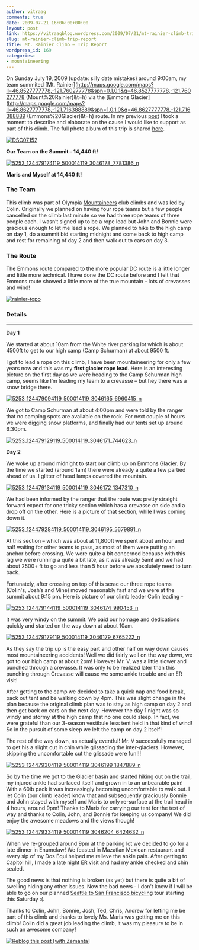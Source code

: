 ```yaml
---
author: vitraag
comments: true
date: 2009-07-21 16:06:00+00:00
layout: post
link: https://vitraagblog.wordpress.com/2009/07/21/mt-rainier-climb-trip-report/
slug: mt-rainier-climb-trip-report
title: Mt. Rainier Climb – Trip Report
wordpress_id: 169
categories:
- mountaineering
---
```


On Sunday July 19, 2009 (update: silly date mistakes) around 9:00am, my team summited [Mt. Rainier](http://maps.google.com/maps?ll=46.8527777778,-121.760277778&spn=0.1,0.1&q=46.8527777778,-121.760277778 (Mount%20Rainier)&t=h) via the [Emmons Glacier](http://maps.google.com/maps?ll=46.8627777778,-121.716388889&spn=1.0,1.0&q=46.8627777778,-121.716388889 (Emmons%20Glacier)&t=h) route. In my previous [post](http://vitraag.blogspot.com/2009/07/mt-rainier-climb-cause.html) I took a moment to describe and elaborate on the cause I would like to support as part of this climb. The full photo album of this trip is shared [here](http://www.facebook.com/home.php#/album.php?aid=126180&id=500014119).

 

[![DSC07152](http://lh4.ggpht.com/_Jc7k7_ysg2g/SmXq_tA0UuI/AAAAAAAAEv0/RYqeT4IY-zo/DSC07152_thumb%5B3%5D.jpg?imgmax=800)](http://lh6.ggpht.com/_Jc7k7_ysg2g/SmXq_IqMFeI/AAAAAAAAEvw/HCmzdMj-kVA/s1600-h/DSC07152%5B5%5D.jpg)

 

**Our Team on the Summit – 14,440 ft!**

 

[![5253_124479174119_500014119_3046178_7781386_n](http://lh3.ggpht.com/_Jc7k7_ysg2g/SmXrAQ50TEI/AAAAAAAAEv8/5hZQ5AOTYPo/5253_124479174119_500014119_3046178_7781386_n_thumb%5B4%5D.jpg?imgmax=800)](http://lh4.ggpht.com/_Jc7k7_ysg2g/SmXrAE3W9AI/AAAAAAAAEv4/0bDEt6TwUtk/s1600-h/5253_124479174119_500014119_3046178_7781386_n%5B8%5D.jpg)

 

**Maris and Myself at 14,440 ft!**

 

### The Team

 

This climb was part of Olympia [Mountaineers](http://www.mountaineers.org/) club climbs and was led by Colin. Originally we planned on having four rope teams but a few people cancelled on the climb last minute so we had three rope teams of three people each. I wasn’t signed up to be a rope lead but John and Bonnie were gracious enough to let me lead a rope. We planned to hike to the high camp on day 1, do a summit bid starting midnight and come back to high camp and rest for remaining of day 2 and then walk out to cars on day 3. 

 

### The Route

 

The Emmons route compared to the more popular DC route is a little longer and little more technical. I have done the DC route before and I felt that Emmons route showed a little more of the true mountain – lots of crevasses and wind!

 

[![rainier-topo](http://lh3.ggpht.com/_Jc7k7_ysg2g/SmX5eDNhW4I/AAAAAAAAExQ/vZFpq7ye7Ek/rainier-topo_thumb.gif?imgmax=800)](http://lh3.ggpht.com/_Jc7k7_ysg2g/SmX6YsY_KaI/AAAAAAAAExM/dKJQPQYhj3o/s1600-h/rainier-topo.gif)

 

### Details

 

****

 

**Day 1**

 

We started at about 10am from the White river parking lot which is about 4500ft to get to our high camp (Camp Schurman) at about 9500 ft.

 

I got to lead a rope on this climb, I have been mountaineering for only a few years now and this was my **first glacier rope lead**. Here is an interesting picture on the first day as we were heading to the Camp Schurman high camp, seems like I’m leading my team to a crevasse – but hey there was a snow bridge there.

 

[![5253_124479094119_500014119_3046165_6960415_n](http://lh4.ggpht.com/_Jc7k7_ysg2g/SmXxmdSFnBI/AAAAAAAAEwI/xduL4Idm6sc/5253_124479094119_500014119_3046165_6960415_n_thumb.jpg?imgmax=800)](http://lh3.ggpht.com/_Jc7k7_ysg2g/SmXxl7VaN5I/AAAAAAAAEwA/-doRMg-75Ro/s1600-h/5253_124479094119_500014119_3046165_6960415_n%5B2%5D.jpg)

 

We got to Camp Schurman at about 4:00pm and were told by the ranger that no camping spots are available on the rock. For next couple of hours we were digging snow platforms, and finally had our tents set up around 6:30pm.

 

[![5253_124479129119_500014119_3046171_744623_n](http://lh5.ggpht.com/_Jc7k7_ysg2g/SmXxn31k5AI/AAAAAAAAEwQ/Ag2WtsV7EoI/5253_124479129119_500014119_3046171_744623_n_thumb.jpg?imgmax=800)](http://lh3.ggpht.com/_Jc7k7_ysg2g/SmXxneyQcGI/AAAAAAAAEwM/hB3JRStNdLU/s1600-h/5253_124479129119_500014119_3046171_744623_n%5B2%5D.jpg)

 

**Day 2**

 

We woke up around midnight to start our climb up on Emmons Glacier. By the time we started (around 1am) there were already a quite a few partied ahead of us. I glitter of head lamps covered the mountain. 

 

[![5253_124479134119_500014119_3046172_1347310_n](http://lh5.ggpht.com/_Jc7k7_ysg2g/SmXxoSaS6KI/AAAAAAAAEwY/uM6S_8o-3yk/5253_124479134119_500014119_3046172_1347310_n_thumb.jpg?imgmax=800)](http://lh5.ggpht.com/_Jc7k7_ysg2g/SmXxoJ2PxHI/AAAAAAAAEwU/AnGzTd332XE/s1600-h/5253_124479134119_500014119_3046172_1347310_n%5B2%5D.jpg)

 

We had been informed by the ranger that the route was pretty straight forward expect for one tricky section which has a crevasse on side and a drop off on the other. Here is a picture of that section, while I was coming down it.

 

[![5253_124479284119_500014119_3046195_5679891_n](http://lh5.ggpht.com/_Jc7k7_ysg2g/SmXxpJiDXyI/AAAAAAAAEwg/GoHDOYu6iac/5253_124479284119_500014119_3046195_5679891_n_thumb.jpg?imgmax=800)](http://lh6.ggpht.com/_Jc7k7_ysg2g/SmXxop_KUDI/AAAAAAAAEwc/3DSfrTcza8o/s1600-h/5253_124479284119_500014119_3046195_5679891_n%5B2%5D.jpg)

 

At this section – which was about at 11,800ft we spent about an hour and half waiting for other teams to pass, as most of them were putting an anchor before crossing. We were quite a bit concerned because with this lag we were running a quite a bit late, as it was already 5am! and we had about 2500+ ft to go and less than 5 hour before we absolutely need to turn back.

 

Fortunately, after crossing on top of this serac our three rope teams (Colin's, Josh’s and Mine) moved reasonably fast and we were at the summit about 9:15 pm. Here is picture of our climb leader Colin leading -

 

[![5253_124479144119_500014119_3046174_990453_n](http://lh3.ggpht.com/_Jc7k7_ysg2g/SmXxpyfmZkI/AAAAAAAAEwo/Cj379B2r2S4/5253_124479144119_500014119_3046174_990453_n_thumb.jpg?imgmax=800)](http://lh3.ggpht.com/_Jc7k7_ysg2g/SmXxpf8QUeI/AAAAAAAAEwk/xFC0btTD6d0/s1600-h/5253_124479144119_500014119_3046174_990453_n%5B2%5D.jpg)

 

It was very windy on the summit. We paid our homage and dedications quickly and started on the way down at about 10am.

 

[![5253_124479179119_500014119_3046179_6765222_n](http://lh6.ggpht.com/_Jc7k7_ysg2g/SmXxrdS3RaI/AAAAAAAAEww/aEFI8C3T-aE/5253_124479179119_500014119_3046179_6765222_n_thumb.jpg?imgmax=800)](http://lh5.ggpht.com/_Jc7k7_ysg2g/SmXxqXDy_GI/AAAAAAAAEws/6cahlDarz_s/s1600-h/5253_124479179119_500014119_3046179_6765222_n%5B2%5D.jpg)

 

As they say the trip up is the easy part and other half on way down causes most mountaineering accidents! Well we did fairly well on the way down, we got to our high camp at about 2pm! However Mr. V, was a little slower and punched through a crevasse. It was only to be realized later than this punching through Crevasse will cause we some ankle trouble and an ER visit!

 

After getting to the camp we decided to take a quick nap and food break, pack out tent and be walking down by 4pm. This was slight change in the plan because the original climb plan was to stay as high camp on day 2 and then get back on cars on the next day. However the day 1 night was so windy and stormy at the high camp that no one could sleep. In fact, we were grateful than our 3-season vestibule less tent held in that kind of wind! So in the pursuit of some sleep we left the camp on day 2 itself!

 

The rest of the way down, as actually eventful! Mr. V successfully managed to get his a slight cut in chin while glissading the inter-glaciers. However, skipping the uncomfortable cut the glissade were fun!!!

 

[![5253_124479304119_500014119_3046199_1847889_n](http://lh4.ggpht.com/_Jc7k7_ysg2g/SmX1gJe6qtI/AAAAAAAAEw4/Ms4IUNLMUQ8/5253_124479304119_500014119_3046199_1847889_n_thumb%5B1%5D.jpg?imgmax=800)](http://lh4.ggpht.com/_Jc7k7_ysg2g/SmX1fv8gfpI/AAAAAAAAEw0/HmH2KXw-EmU/s1600-h/5253_124479304119_500014119_3046199_1847889_n%5B3%5D.jpg)

 

So by the time we got to the Glacier basin and started hiking out on the trail, my injured ankle had surfaced itself and grown in to an unbearable pain! With a 60lb pack it was increasingly becoming uncomfortable to walk out. I let Colin (our climb leader) know that and subsequently graciously Bonnie and John stayed with myself and Maris to only re-surface at the trail head in 4 hours, around 9pm! Thanks to Maris for carrying our tent for the test of way and thanks to Colin, John, and Bonnie for keeping us company! We did enjoy the awesome meadows and the views though!

 

[![5253_124479334119_500014119_3046204_6424632_n](http://lh5.ggpht.com/_Jc7k7_ysg2g/SmX1gxm0_KI/AAAAAAAAExA/JF1ybdpAgfo/5253_124479334119_500014119_3046204_6424632_n_thumb.jpg?imgmax=800)](http://lh3.ggpht.com/_Jc7k7_ysg2g/SmX1gb1cTnI/AAAAAAAAEw8/eKjS6Z1qT2Y/s1600-h/5253_124479334119_500014119_3046204_6424632_n%5B2%5D.jpg)

 

When we re-grouped around 9pm at the parking lot we decided to go for a late dinner in Enumclaw! We feasted in Mazatlan Mexican restaurant and every sip of my Dos Equi helped me relieve the ankle pain. After getting to Capitol hill, I made a late night ER visit and had my ankle checked and chin sealed.

 

The good news is that nothing is broken (as yet) but there is quite a bit of swelling hiding any other issues. Now the bad news - I don’t know if I will be able to go on our planned [Seattle to San Francisco bicycling](http://vitraag.blogspot.com/2009/06/seattle-to-sf-bike-ride-are-you-game_26.html) tour starting this Saturday :(.

 

Thanks to Colin, John, Bonnie, Josh, Ted, Chris, Andrew for letting me be part of this climb and thanks to lovely Ms. Maris was getting me on this climb! Colin did a great job leading the climb, it was my pleasure to be in such an awesome company!

 

 

 

 

 

 

 

 

 

[![Reblog this post [with Zemanta]](http://img.zemanta.com/reblog_e.png?x-id=3cccee9a-eb57-4c5e-99ec-8488115eedae)](http://reblog.zemanta.com/zemified/3cccee9a-eb57-4c5e-99ec-8488115eedae/)
